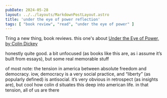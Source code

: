 ```yaml
---
pubDate: 2024-05-28
layout: ../../layouts/MarkdownPostLayout.astro
title: 'under the eye of power reflection'
tags: [ "book review", "read", "under the eye of power" ]
---
```


Tring a new thing, book reviews. this one's about [Under the Eye of Power, by Colin Dickey](https://www.penguinrandomhouse.com/books/677202/under-the-eye-of-power-by-colin-dickey/)

honestly quite good. a bit unfocused (as books like this are, as i assume it’s built from essays), but some real memorable stuff

of most note: the tension in america between absolute freedom and democracy. iow, democracy is a very social practice, and “liberty” (as popularly defined) is antisocial. it’s very obvious in retrospect (as insights are), but cool how colin d situates this deep into american life. in that tension, all of us are there